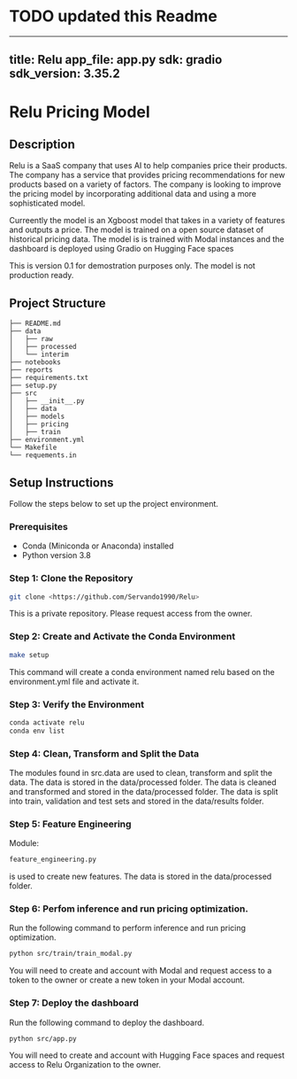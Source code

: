 # TODO updated this Readme
---
title: Relu
app_file: app.py
sdk: gradio
sdk_version: 3.35.2
---

# Relu Pricing Model

## Description

Relu is a SaaS company that uses AI to help companies price their products. The company has a service that provides pricing recommendations for new products based on a variety of factors. The company is looking to improve the pricing model by incorporating additional data and using a more sophisticated model.

Curreently the model is an Xgboost model that takes in a variety of features and outputs a price. The model is trained on a open source dataset of historical pricing data. The model is is trained with Modal instances and the dashboard is deployed using Gradio on Hugging Face spaces

This is version 0.1 for demostration purposes only. The model is not production ready.

## Project Structure

```
├── README.md
├── data
│   ├── raw
│   ├── processed
│   └── interim
├── notebooks
├── reports
├── requirements.txt
├── setup.py
├── src
│   ├── __init__.py
│   ├── data
│   ├── models
│   ├── pricing
│   ├── train
├── environment.yml
└── Makefile
└── requements.in
```

## Setup Instructions

Follow the steps below to set up the project environment.

### Prerequisites

- Conda (Miniconda or Anaconda) installed
- Python version 3.8

### Step 1: Clone the Repository

```bash
git clone <https://github.com/Servando1990/Relu>
```
This is a private repository. Please request access from the owner.


### Step 2: Create and Activate the Conda Environment

```bash
make setup
```
This command will create a conda environment named relu based on the environment.yml file and activate it.

### Step 3: Verify the Environment

```bash
conda activate relu
conda env list
```
### Step 4: Clean, Transform and Split the Data

The modules found in src.data are used to clean, transform and split the data. The data is stored in the data/processed folder. The data is cleaned and transformed and stored in the data/processed folder. The data is split into train, validation and test sets and stored in the data/results folder.

### Step 5: Feature Engineering

Module:
```bash
feature_engineering.py
```
is used to create new features. The data is stored in the data/processed folder.

### Step 6: Perfom inference and run pricing optimization.

Run the following command to perform inference and run pricing optimization.

```bash
python src/train/train_modal.py
```
You will need to create and account with Modal and request access to a token to the owner or create a new token in your Modal account.

### Step 7: Deploy the dashboard

Run the following command to deploy the dashboard.

```bash
python src/app.py
```
You will need to create and account with Hugging Face spaces and request access to Relu Organization to the owner.

